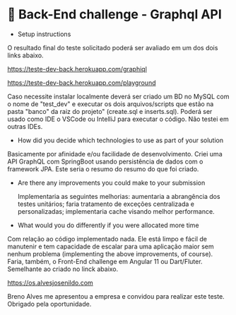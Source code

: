 # 👾 Back-End challenge - Graphql API

- Setup instructions

O resultado final do teste solicitado poderá ser avaliado em um dos dois links abaixo.

https://teste-dev-back.herokuapp.com/graphiql

https://teste-dev-back.herokuapp.com/playground

Caso necessite instalar localmente deverá ser criado um BD no MySQL com o nome de "test_dev" e executar os dois arquivos/scripts que estão na pasta "banco" da raiz do projeto" (create.sql e inserts.sql). Poderá ser usado como IDE o VSCode ou IntelliJ para executar o código. Não testei em outras IDEs.

- How did you decide which technologies to use as part of your solution

Basicamente por afinidade e/ou facilidade de desenvolvimento.
Criei uma API GraphQL com SpringBoot usando persistência de dados com o framework JPA. Este seria o resumo do resumo do que foi criado.

- Are there any improvements you could make to your submission

  Implementaria as seguintes melhorias: aumentaria a abrangência dos testes unitários; faria tratamento de exceções centralizada e personalizadas; implementaria cache visando melhor performance.

- What would you do differently if you were allocated more time

Com relação ao código implementado nada. Ele está limpo e fácil de manutenir e tem capacidade de escalar para uma aplicação maior sem nenhum problema (implementing the above improvements, of course).
Faria, também, o Front-End challenge em Angular 11 ou Dart/Fluter. Semelhante ao criado no linck abaixo.

https://os.alvesjosenildo.com

Breno Alves me apresentou a empresa e convidou para realizar este teste. Obrigado pela oportunidade.
